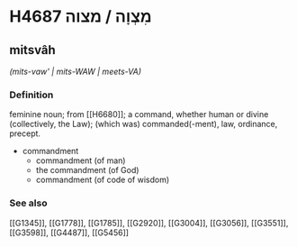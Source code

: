 # H4687 מִצְוָה / מצוה

## mitsvâh

_(mits-vaw' | mits-WAW | meets-VA)_

### Definition

feminine noun; from [[H6680]]; a command, whether human or divine (collectively, the Law); (which was) commanded(-ment), law, ordinance, precept.

- commandment
    - commandment (of man)
    - the commandment (of God)
    - commandment (of code of wisdom)
### See also

[[G1345]], [[G1778]], [[G1785]], [[G2920]], [[G3004]], [[G3056]], [[G3551]], [[G3598]], [[G4487]], [[G5456]]

